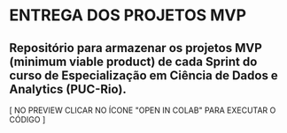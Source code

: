 # ENTREGA DOS PROJETOS MVP
Repositório para armazenar os projetos MVP (minimum viable product) de cada Sprint do curso de Especialização em Ciência de Dados e Analytics (PUC-Rio).
---------------------------------------------------------------------------------------------------------------------------
[ NO PREVIEW CLICAR NO ÍCONE "OPEN IN COLAB" PARA EXECUTAR O CÓDIGO ]
